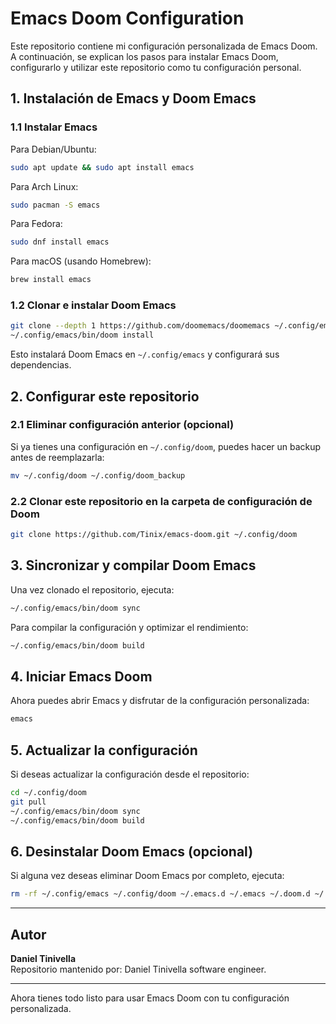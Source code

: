 # Emacs Doom Configuration

Este repositorio contiene mi configuración personalizada de Emacs Doom. A continuación, se explican los pasos para instalar Emacs Doom, configurarlo y utilizar este repositorio como tu configuración personal.

## 1. Instalación de Emacs y Doom Emacs

### 1.1 Instalar Emacs

Para Debian/Ubuntu:
```bash
sudo apt update && sudo apt install emacs
```

Para Arch Linux:
```bash
sudo pacman -S emacs
```

Para Fedora:
```bash
sudo dnf install emacs
```

Para macOS (usando Homebrew):
```bash
brew install emacs
```

### 1.2 Clonar e instalar Doom Emacs

```bash
git clone --depth 1 https://github.com/doomemacs/doomemacs ~/.config/emacs
~/.config/emacs/bin/doom install
```

Esto instalará Doom Emacs en `~/.config/emacs` y configurará sus dependencias.

## 2. Configurar este repositorio

### 2.1 Eliminar configuración anterior (opcional)
Si ya tienes una configuración en `~/.config/doom`, puedes hacer un backup antes de reemplazarla:

```bash
mv ~/.config/doom ~/.config/doom_backup
```

### 2.2 Clonar este repositorio en la carpeta de configuración de Doom

```bash
git clone https://github.com/Tinix/emacs-doom.git ~/.config/doom
```

## 3. Sincronizar y compilar Doom Emacs

Una vez clonado el repositorio, ejecuta:

```bash
~/.config/emacs/bin/doom sync
```

Para compilar la configuración y optimizar el rendimiento:

```bash
~/.config/emacs/bin/doom build
```

## 4. Iniciar Emacs Doom

Ahora puedes abrir Emacs y disfrutar de la configuración personalizada:

```bash
emacs
```

## 5. Actualizar la configuración

Si deseas actualizar la configuración desde el repositorio:

```bash
cd ~/.config/doom
git pull
~/.config/emacs/bin/doom sync
~/.config/emacs/bin/doom build
```

## 6. Desinstalar Doom Emacs (opcional)

Si alguna vez deseas eliminar Doom Emacs por completo, ejecuta:

```bash
rm -rf ~/.config/emacs ~/.config/doom ~/.emacs.d ~/.emacs ~/.doom.d ~/.doom.emacs.d
```

---

## Autor

**Daniel Tinivella**  
Repositorio mantenido por: Daniel Tinivella software engineer.

---

Ahora tienes todo listo para usar Emacs Doom con tu configuración personalizada.

